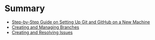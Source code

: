 # Summary

- [Step-by-Step Guide on Setting Up Git and GitHub on a New Machine](./chapter_1.md)
- [Creating and Managing Branches](./chapter_2.md)
- [Creating and Resolving Issues](./chapter_3.md)
